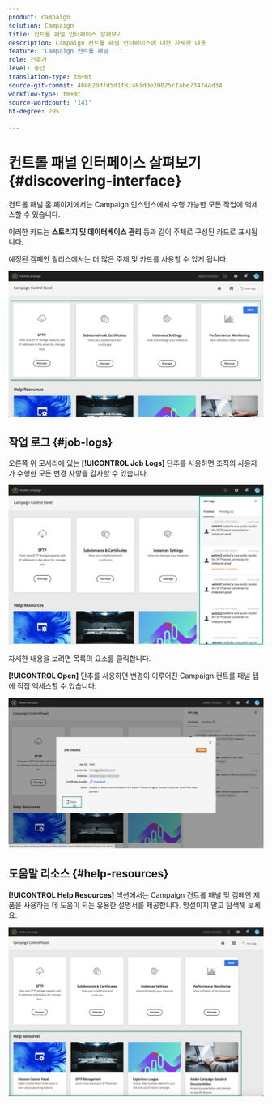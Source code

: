 ```yaml
---
product: campaign
solution: Campaign
title: 컨트롤 패널 인터페이스 살펴보기
description: Campaign 컨트롤 패널 인터페이스에 대한 자세한 내용
feature: 'Campaign 컨트롤 패널   '
role: 건축가
level: 중간
translation-type: tm+mt
source-git-commit: 4b8020dfd5d1f81a81d0e20025cfabe734744d34
workflow-type: tm+mt
source-wordcount: '141'
ht-degree: 20%

---
```



# 컨트롤 패널 인터페이스 살펴보기 {#discovering-interface}

컨트롤 패널 홈 페이지에서는 Campaign 인스턴스에서 수행 가능한 모든 작업에 액세스할 수 있습니다.

이러한 카드는 **스토리지 및 데이터베이스 관리** 등과 같이 주체로 구성된 카드로 표시됩니다.

예정된 캠페인 릴리스에서는 더 많은 주제 및 카드를 사용할 수 있게 됩니다.

![](assets/control_panel_interface.png)

## 작업 로그 {#job-logs}

오른쪽 위 모서리에 있는 **[!UICONTROL Job Logs]** 단추를 사용하면 조직의 사용자가 수행한 모든 변경 사항을 감사할 수 있습니다.

![](assets/control_panel_interface2.png)

자세한 내용을 보려면 목록의 요소를 클릭합니다.

**[!UICONTROL Open]** 단추를 사용하면 변경이 이루어진 Campaign 컨트롤 패널 탭에 직접 액세스할 수 있습니다.

![](assets/control_panel_logdetails.png)

## 도움말 리소스 {#help-resources}

**[!UICONTROL Help Resources]** 섹션에서는 Campaign 컨트롤 패널 및 캠페인 제품을 사용하는 데 도움이 되는 유용한 설명서를 제공합니다. 망설이지 말고 탐색해 보세요.

![](assets/helpresources.png)
